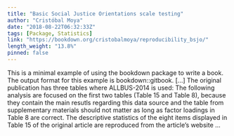 ```yaml
---
title: "Basic Social Justice Orientations scale testing"
author: "Cristóbal Moya"
date: "2018-08-22T06:32:33Z"
tags: [Package, Statistics]
link: "https://bookdown.org/cristobalmoya/reproducibility_bsjo/"
length_weight: "13.8%"
pinned: false
---
```


This is a minimal example of using the bookdown package to write a book. The output format for this example is bookdown::gitbook. [...] The original publication has three tables where ALLBUS-2014 is used: The following analysis are focused on the first two tables (Table 15 and Table 8), because they contain the main resutls regarding this data source and the table from supplementary materials should not matter as long as factor loadings in Table 8 are correct. The descriptive statistics of the eight items displayed in Table 15 of the original article are reproduced from the article’s website ...
